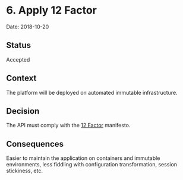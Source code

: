 # 6. Apply 12 Factor

Date: 2018-10-20

## Status

Accepted

## Context

The platform will be deployed on automated immutable infrastructure.

## Decision

The API must comply with the [12 Factor](https://www.12factor.net/) manifesto.

## Consequences

Easier to maintain the application on containers and immutable environments,
less fiddling with configuration transformation, session stickiness, etc.
